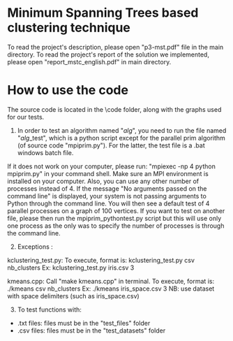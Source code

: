 # Minimum Spanning Trees based clustering technique

To read the project's description, please open "p3-mst.pdf" file in the main directory.
To read the project's report of the solution we implemented, please open "report_mstc_english.pdf" in main directory.

# How to use the code
The source code is located in the \code folder, along with the graphs used for our tests.

1. In order to test an algorithm named "*alg*", you need to run the file named "*alg*_test", which is a python script except for the parallel prim algorithm (of source code "mpiprim.py"). For the latter, the test file is a .bat windows batch file. 

If it does not work on your computer, please run: "mpiexec -np 4 python mpiprim.py" in your command shell. Make sure an MPI environment is installed on your computer. Also, you can use any other number of processes instead of 4. If the message "No arguments passed on the command line" is displayed, your system is not passing arguments to Python through the command line. You will then see a default test of 4 parallel processes on a graph of 100 vertices. If you want to test on another file, please then run the mpiprim_pythontest.py script but this will use only one process as the only was to specify the number of processes is through the command line.

2. Exceptions : 

kclustering_test.py: 
To execute, format is: kclustering_test.py csv nb_clusters
Ex: kclustering_test.py iris.csv 3
	
kmeans.cpp: 
Call "make kmeans.cpp" in terminal. 
To execute, format is: ./kmeans csv nb_clusters 
Ex: ./kmeans iris_space.csv 3
NB: use dataset with space delimiters (such as iris_space.csv)

3. To test functions with:
- .txt files: files must be in the "test_files" folder
- .csv files: files must be in the "test_datasets" folder
